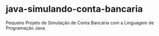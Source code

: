 # java-simulando-conta-bancaria
Pequeno Projeto de Simulação de Conta Bancária com a Linguagem de Programação Java.
